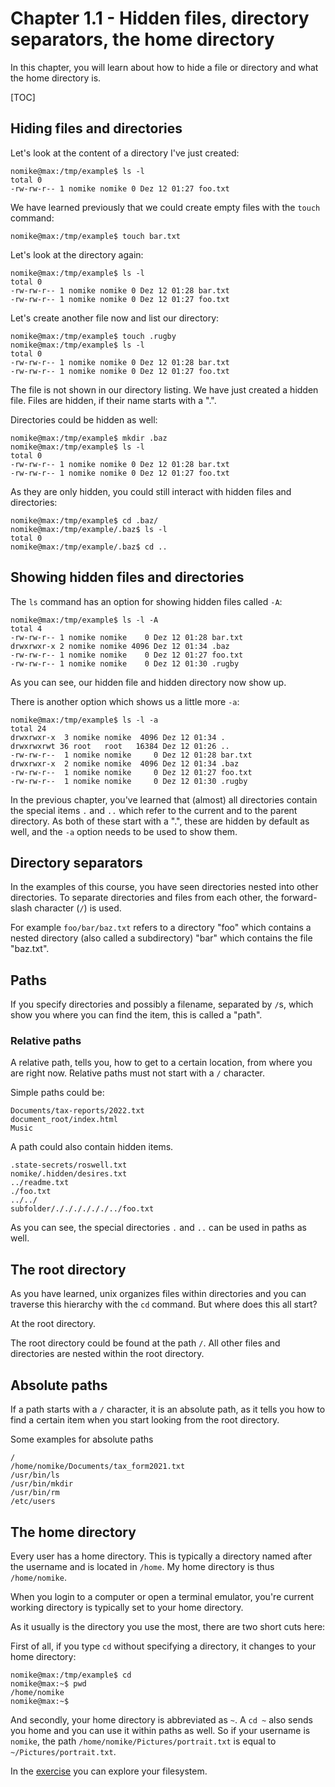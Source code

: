# Chapter 1.1 - Hidden files, directory separators, the home directory

In this chapter, you will learn about how to hide a file or directory and what the home directory is.

[TOC]

## Hiding files and directories

Let's look at the content of a directory I've just created:

```plaintext
nomike@max:/tmp/example$ ls -l
total 0
-rw-rw-r-- 1 nomike nomike 0 Dez 12 01:27 foo.txt
```

We have learned previously that we could create empty files with the `touch` command:

```plaintext
nomike@max:/tmp/example$ touch bar.txt
```

Let's look at the directory again:

```plaintext
nomike@max:/tmp/example$ ls -l
total 0
-rw-rw-r-- 1 nomike nomike 0 Dez 12 01:28 bar.txt
-rw-rw-r-- 1 nomike nomike 0 Dez 12 01:27 foo.txt
```

Let's create another file now and list our directory:

```plaintext
nomike@max:/tmp/example$ touch .rugby
nomike@max:/tmp/example$ ls -l
total 0
-rw-rw-r-- 1 nomike nomike 0 Dez 12 01:28 bar.txt
-rw-rw-r-- 1 nomike nomike 0 Dez 12 01:27 foo.txt
```

The file is not shown in our directory listing. We have just created a hidden file. Files are hidden, if their name starts with a ".".

Directories could be hidden as well:

```plaintext
nomike@max:/tmp/example$ mkdir .baz
nomike@max:/tmp/example$ ls -l
total 0
-rw-rw-r-- 1 nomike nomike 0 Dez 12 01:28 bar.txt
-rw-rw-r-- 1 nomike nomike 0 Dez 12 01:27 foo.txt
```

As they are only hidden, you could still interact with hidden files and directories:

```plaintext
nomike@max:/tmp/example$ cd .baz/
nomike@max:/tmp/example/.baz$ ls -l
total 0
nomike@max:/tmp/example/.baz$ cd ..
```

## Showing hidden files and directories

The `ls` command has an option for showing hidden files called  `-A`:

```plaintext
nomike@max:/tmp/example$ ls -l -A
total 4
-rw-rw-r-- 1 nomike nomike    0 Dez 12 01:28 bar.txt
drwxrwxr-x 2 nomike nomike 4096 Dez 12 01:34 .baz
-rw-rw-r-- 1 nomike nomike    0 Dez 12 01:27 foo.txt
-rw-rw-r-- 1 nomike nomike    0 Dez 12 01:30 .rugby
```

As you can see, our hidden file and hidden directory now show up.

There is another option which shows us a little more `-a`:

```plaintext
nomike@max:/tmp/example$ ls -l -a
total 24
drwxrwxr-x  3 nomike nomike  4096 Dez 12 01:34 .
drwxrwxrwt 36 root   root   16384 Dez 12 01:26 ..
-rw-rw-r--  1 nomike nomike     0 Dez 12 01:28 bar.txt
drwxrwxr-x  2 nomike nomike  4096 Dez 12 01:34 .baz
-rw-rw-r--  1 nomike nomike     0 Dez 12 01:27 foo.txt
-rw-rw-r--  1 nomike nomike     0 Dez 12 01:30 .rugby
```

In the previous chapter, you've learned that (almost) all directories contain the special items `.` and `..` which refer to the current and to the parent directory. As both of these start with a ".", these are hidden by default as well, and the `-a` option needs to be used to show them.

## Directory separators

In the examples of this course, you have seen directories nested into other directories. To separate directories and files from each other, the forward-slash character (`/`) is used.

For example `foo/bar/baz.txt` refers to a directory "foo" which contains a nested directory (also called a subdirectory) "bar" which contains the file "baz.txt".

## Paths

If you specify directories and possibly a filename, separated by `/`s, which show you where you can find the item, this is called a "path".

### Relative paths

A relative path, tells you, how to get to a certain location, from where you are right now. Relative paths must not start with a `/` character.

Simple paths could be:

```plaintext
Documents/tax-reports/2022.txt
document_root/index.html
Music
```

A path could also contain hidden items. 

```plaintext
.state-secrets/roswell.txt
nomike/.hidden/desires.txt
../readme.txt
./foo.txt
../../
subfolder/././././././../foo.txt
```
As you can see, the special directories `.` and `..` can be used in paths as well.

## The root directory

As you have learned, unix organizes files within directories and you can traverse this hierarchy with the `cd` command. But where does this all start?

At the root directory.

The root directory could be found at the path `/`. All other files and directories are nested within the root directory.

## Absolute paths

If a path starts with a `/` character, it is an absolute path, as it tells you how to find a certain item when you start looking from the root directory.

Some examples for absolute paths

```plaintext
/
/home/nomike/Documents/tax_form2021.txt
/usr/bin/ls
/usr/bin/mkdir
/usr/bin/rm
/etc/users
```
## The home directory

Every user has a home directory. This is typically a directory named after the username and is located in `/home`. My home directory is thus `/home/nomike`.

When you login to a computer or open a terminal emulator, you're current working directory is typically set to your home directory.

As it usually is the directory you use the most, there are two short cuts here:

First of all, if you type `cd` without specifying a directory, it changes to your home directory:

```plaintext
nomike@max:/tmp/example$ cd
nomike@max:~$ pwd
/home/nomike
nomike@max:~$ 
```

And secondly, your home directory is abbreviated as `~`. A `cd ~` also sends you home and you can use it within paths as well. So if your username is `nomike`, the path `/home/nomike/Pictures/portrait.txt` is equal to `~/Pictures/portrait.txt`.

In the [exercise](exercise/) you can explore your filesystem.

